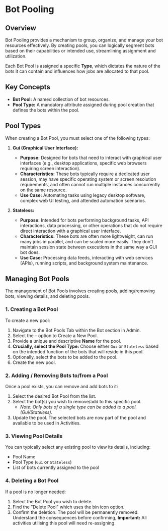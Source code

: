 # Bot Pooling

## Overview

Bot Pooling provides a mechanism to group, organize, and manage your bot resources effectively. By creating pools, you can logically segment bots based on their capabilities or intended use, streamlining assignment and utilization.

Each Bot Pool is assigned a specific **Type**, which dictates the nature of the bots it can contain and influences how jobs are allocated to that pool.

## Key Concepts

* **Bot Pool:** A named collection of bot resources.
* **Pool Type:** A mandatory attribute assigned during pool creation that defines the bots within the pool.

## Pool Types

When creating a Bot Pool, you must select one of the following types:

1.  **Gui (Graphical User Interface):**
    * **Purpose:** Designed for bots that need to interact with graphical user interfaces (e.g., desktop applications, specific web browsers requiring screen interaction).
    * **Characteristics:** These bots typically require a dedicated user session, may have specific operating system or screen resolution requirements, and often cannot run multiple instances concurrently on the same resource.
    * **Use Case:** Automating tasks using legacy desktop software, complex web UI testing, and attended automation scenarios.

2.  **Stateless:**
    * **Purpose:** Intended for bots performing background tasks, API interactions, data processing, or other operations that do not require direct interaction with a graphical user interface.
    * **Characteristics:** These bots are often more lightweight, can run many jobs in parallel, and can be scaled more easily. They don't maintain session state between executions in the same way a GUI bot does.
    * **Use Case:** Processing data feeds, interacting with web services (APIs), running scripts, and background system maintenance.

## Managing Bot Pools

The management of Bot Pools involves creating pools, adding/removing bots, viewing details, and deleting pools.

### 1. Creating a Bot Pool

To create a new pool:

1.  Navigate to the Bot Pools Tab within the Bot section in Admin.
2.  Select the `+` option to Create a New Pool.
3.  Provide a unique and descriptive **Name** for the pool.
4.  **Crucially, select the Pool Type:** Choose either `Gui` or `Stateless` based on the intended function of the bots that will reside in this pool.
5.  Optionally, select the bots to be added to the pool.
6.  Create the new pool.

### 2. Adding / Removing Bots to/from a Pool

Once a pool exists, you can remove and add bots to it:

1.  Select the desired Bot Pool from the list.
2.  Select the bot(s) you wish to remove/add to this specific pool.
    * *Note: Only bots of a single type can be added to a pool.(Gui/Stateless).*
3.  Update the pool. The selected bots are now part of the pool and available to be used in Activities.

### 3. Viewing Pool Details

You can typically select any existing pool to view its details, including:

* Pool Name
* Pool Type (`Gui` or `Stateless`)
* List of bots currently assigned to the pool

### 4. Deleting a Bot Pool

If a pool is no longer needed:

1.  Select the Bot Pool you wish to delete.
2.  Find the "Delete Pool" which uses the bin icon option.
3.  Confirm the deletion. The pool will be permanently removed. Understand the consequences before confirming, **Important:** All activities utilising this pool will need re-assigning.
